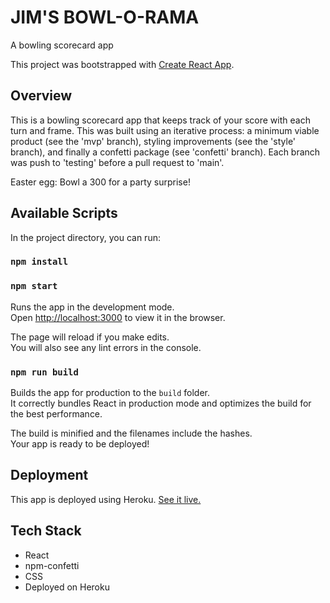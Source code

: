 # JIM'S BOWL-O-RAMA

A bowling scorecard app

This project was bootstrapped with [Create React App](https://github.com/facebook/create-react-app).

## Overview

This is a bowling scorecard app that keeps track of your score with each turn and frame. This was built using an iterative process: a minimum viable product (see the 'mvp' branch), styling improvements (see the 'style' branch), and finally a confetti package (see 'confetti' branch). Each branch was push to 'testing' before a pull request to 'main'.

Easter egg: Bowl a 300 for a party surprise!

## Available Scripts

In the project directory, you can run:

### `npm install`

### `npm start`

Runs the app in the development mode.\
Open [http://localhost:3000](http://localhost:3000) to view it in the browser.

The page will reload if you make edits.\
You will also see any lint errors in the console.

### `npm run build`

Builds the app for production to the `build` folder.\
It correctly bundles React in production mode and optimizes the build for the best performance.

The build is minified and the filenames include the hashes.\
Your app is ready to be deployed!

## Deployment

This app is deployed using Heroku. [See it live.](https://desolate-ravine-27106.herokuapp.com/)

## Tech Stack

- React
- npm-confetti
- CSS
- Deployed on Heroku

